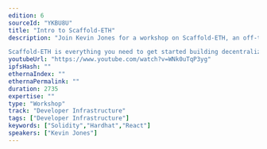```yaml
---
edition: 6
sourceId: "YKBU8U"
title: "Intro to Scaffold-ETH"
description: "Join Kevin Jones for a workshop on Scaffold-ETH, an off-the-shelf stack for rapid prototyping on Ethereum, giving developers access to state-of-the-art tools to quickly learn and ship an Ethereum-based dapp.

Scaffold-ETH is everything you need to get started building decentralized applications powered by smart contracts. Learn more at https://github.com/scaffold-eth/scaffold-eth"
youtubeUrl: "https://www.youtube.com/watch?v=WNk0uTqP3yg"
ipfsHash: ""
ethernaIndex: ""
ethernaPermalink: ""
duration: 2735
expertise: ""
type: "Workshop"
track: "Developer Infrastructure"
tags: ["Developer Infrastructure"]
keywords: ["Solidity","Hardhat","React"]
speakers: ["Kevin Jones"]
---
```

